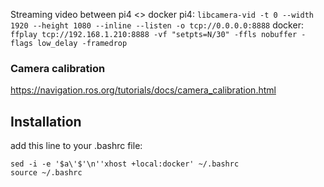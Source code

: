 Streaming video between pi4 <> docker
pi4:
`libcamera-vid -t 0 --width 1920 --height 1080 --inline --listen -o tcp://0.0.0.0:8888`
docker:
`ffplay tcp://192.168.1.210:8888 -vf "setpts=N/30" -ffls nobuffer -flags low_delay -framedrop`
### Camera calibration
https://navigation.ros.org/tutorials/docs/camera_calibration.html

## Installation
add this line to your .bashrc file:
```
sed -i -e '$a\'$'\n''xhost +local:docker' ~/.bashrc
source ~/.bashrc
```
